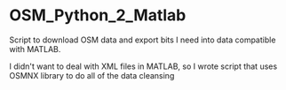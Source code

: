 # OSM_Python_2_Matlab
Script to download OSM data and export bits I need into data compatible with MATLAB.

I didn't want to deal with XML files in MATLAB, so I wrote script that uses OSMNX library to do all of the data cleansing
